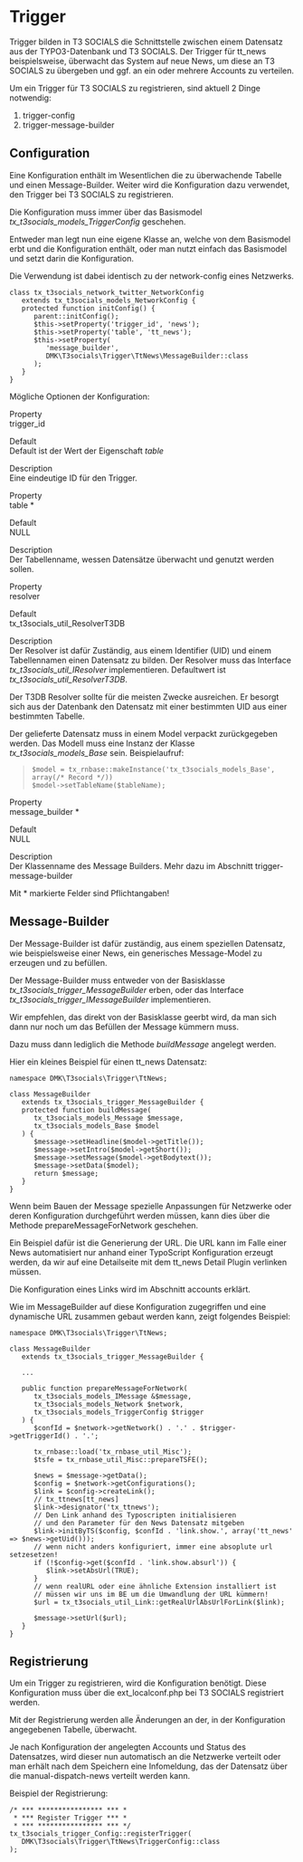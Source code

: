 Trigger
=======

Trigger bilden in T3 SOCIALS die Schnittstelle zwischen einem Datensatz aus der TYPO3-Datenbank und T3 SOCIALS. Der Trigger für tt\_news beispielsweise, überwacht das System auf neue News, um diese an T3 SOCIALS zu übergeben und ggf. an ein oder mehrere Accounts zu verteilen.

Um ein Trigger für T3 SOCIALS zu registrieren, sind aktuell 2 Dinge notwendig:

1.  trigger-config
2.  trigger-message-builder

Configuration
-------------

Eine Konfiguration enthält im Wesentlichen die zu überwachende Tabelle und einen Message-Builder. Weiter wird die Konfiguration dazu verwendet, den Trigger bei T3 SOCIALS zu registrieren.

Die Konfiguration muss immer über das Basismodel *tx\_t3socials\_models\_TriggerConfig* geschehen.

Entweder man legt nun eine eigene Klasse an, welche von dem Basismodel erbt und die Konfiguration enthält, oder man nutzt einfach das Basismodel und setzt darin die Konfiguration.

Die Verwendung ist dabei identisch zu der network-config eines Netzwerks.

~~~~ {.sourceCode .php}
class tx_t3socials_network_twitter_NetworkConfig
   extends tx_t3socials_models_NetworkConfig {
   protected function initConfig() {
      parent::initConfig();
      $this->setProperty('trigger_id', 'news');
      $this->setProperty('table', 'tt_news');
      $this->setProperty(
         'message_builder',
         DMK\T3socials\Trigger\TtNews\MessageBuilder::class
      );
   }
}
~~~~

Mögliche Optionen der Konfiguration:

Property  
trigger\_id

Default  
Default ist der Wert der Eigenschaft *table*

Description  
Eine eindeutige ID für den Trigger.

Property  
table \*

Default  
NULL

Description  
Der Tabellenname, wessen Datensätze überwacht und genutzt werden sollen.

Property  
resolver

Default  
tx\_t3socials\_util\_ResolverT3DB

Description  
Der Resolver ist dafür Zuständig, aus einem Identifier (UID) und einem Tabellennamen einen Datensatz zu bilden. Der Resolver muss das Interface *tx\_t3socials\_util\_IResolver* implementieren. Defaultwert ist *tx\_t3socials\_util\_ResolverT3DB*.

Der T3DB Resolver sollte für die meisten Zwecke ausreichen. Er besorgt sich aus der Datenbank den Datensatz mit einer bestimmten UID aus einer bestimmten Tabelle.

Der gelieferte Datensatz muss in einem Model verpackt zurückgegeben werden. Das Modell muss eine Instanz der Klasse *tx\_t3socials\_models\_Base* sein. Beispielaufruf:

> ~~~~ {.sourceCode .php}
> $model = tx_rnbase::makeInstance('tx_t3socials_models_Base', array(/* Record */))
> $model->setTableName($tableName);
> ~~~~

Property  
message\_builder \*

Default  
NULL

Description  
Der Klassenname des Message Builders. Mehr dazu im Abschnitt trigger-message-builder

Mit \* markierte Felder sind Pflichtangaben!

Message-Builder
---------------

Der Message-Builder ist dafür zuständig, aus einem speziellen Datensatz, wie beispielsweise einer News, ein generisches Message-Model zu erzeugen und zu befüllen.

Der Message-Builder muss entweder von der Basisklasse *tx\_t3socials\_trigger\_MessageBuilder* erben, oder das Interface *tx\_t3socials\_trigger\_IMessageBuilder* implementieren.

Wir empfehlen, das direkt von der Basisklasse geerbt wird, da man sich dann nur noch um das Befüllen der Message kümmern muss.

Dazu muss dann lediglich die Methode *buildMessage* angelegt werden.

Hier ein kleines Beispiel für einen tt\_news Datensatz:

~~~~ {.sourceCode .php}
namespace DMK\T3socials\Trigger\TtNews;

class MessageBuilder
   extends tx_t3socials_trigger_MessageBuilder {
   protected function buildMessage(
      tx_t3socials_models_Message $message,
      tx_t3socials_models_Base $model
   ) {
      $message->setHeadline($model->getTitle());
      $message->setIntro($model->getShort());
      $message->setMessage($model->getBodytext());
      $message->setData($model);
      return $message;
   }
}
~~~~

Wenn beim Bauen der Message spezielle Anpassungen für Netzwerke oder deren Konfiguration durchgeführt werden müssen, kann dies über die Methode prepareMessageForNetwork geschehen.

Ein Beispiel dafür ist die Generierung der URL. Die URL kann im Falle einer News automatisiert nur anhand einer TypoScript Konfiguration erzeugt werden, da wir auf eine Detailseite mit dem tt\_news Detail Plugin verlinken müssen.

Die Konfiguration eines Links wird im Abschnitt accounts erklärt.

Wie im MessageBuilder auf diese Konfiguration zugegriffen und eine dynamische URL zusammen gebaut werden kann, zeigt folgendes Beispiel:

~~~~ {.sourceCode .php}
namespace DMK\T3socials\Trigger\TtNews;

class MessageBuilder
   extends tx_t3socials_trigger_MessageBuilder {

   ...

   public function prepareMessageForNetwork(
      tx_t3socials_models_IMessage &$message,
      tx_t3socials_models_Network $network,
      tx_t3socials_models_TriggerConfig $trigger
   ) {
      $confId = $network->getNetwork() . '.' . $trigger->getTriggerId() . '.';

      tx_rnbase::load('tx_rnbase_util_Misc');
      $tsfe = tx_rnbase_util_Misc::prepareTSFE();

      $news = $message->getData();
      $config = $network->getConfigurations();
      $link = $config->createLink();
      // tx_ttnews[tt_news]
      $link->designator('tx_ttnews');
      // Den Link anhand des Typoscripten initialisieren
      // und den Parameter für den News Datensatz mitgeben
      $link->initByTS($config, $confId . 'link.show.', array('tt_news' => $news->getUid()));
      // wenn nicht anders konfiguriert, immer eine absoplute url setzesetzen!
      if (!$config->get($confId . 'link.show.absurl')) {
         $link->setAbsUrl(TRUE);
      }
      // wenn realURL oder eine ähnliche Extension installiert ist
      // müssen wir uns im BE um die Umwandlung der URL kümmern!
      $url = tx_t3socials_util_Link::getRealUrlAbsUrlForLink($link);

      $message->setUrl($url);
   }
}
~~~~

Registrierung
-------------

Um ein Trigger zu registrieren, wird die Konfiguration benötigt. Diese Konfiguration muss über die ext\_localconf.php bei T3 SOCIALS registriert werden.

Mit der Registrierung werden alle Änderungen an der, in der Konfiguration angegebenen Tabelle, überwacht.

Je nach Konfiguration der angelegten Accounts und Status des Datensatzes, wird dieser nun automatisch an die Netzwerke verteilt oder man erhält nach dem Speichern eine Infomeldung, das der Datensatz über die manual-dispatch-news verteilt werden kann.

Beispiel der Registrierung:

~~~~ {.sourceCode .php}
/* *** **************** *** *
 * *** Register Trigger *** *
 * *** **************** *** */
tx_t3socials_trigger_Config::registerTrigger(
   DMK\T3socials\Trigger\TtNews\TriggerConfig::class
);
~~~~
